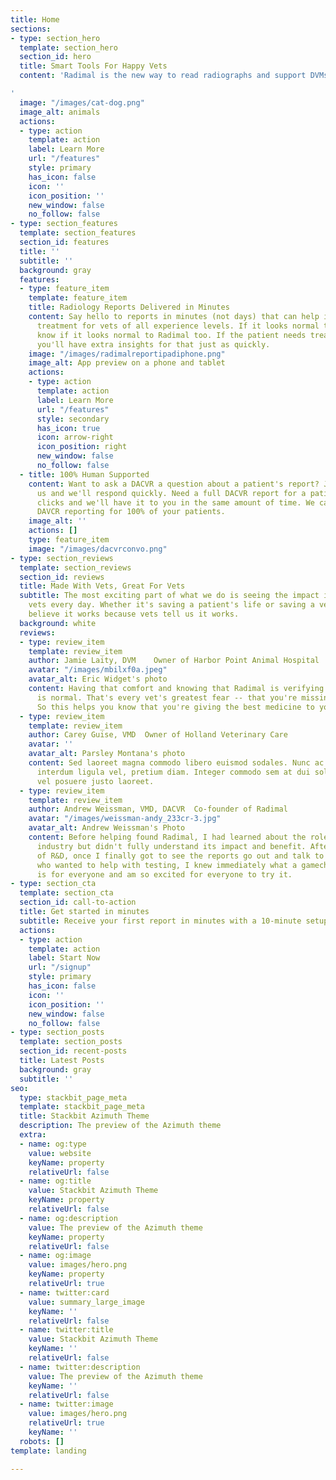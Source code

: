 ```yaml
---
title: Home
sections:
- type: section_hero
  template: section_hero
  section_id: hero
  title: Smart Tools For Happy Vets
  content: 'Radimal is the new way to read radiographs and support DVMs

'
  image: "/images/cat-dog.png"
  image_alt: animals
  actions:
  - type: action
    template: action
    label: Learn More
    url: "/features"
    style: primary
    has_icon: false
    icon: ''
    icon_position: ''
    new_window: false
    no_follow: false
- type: section_features
  template: section_features
  section_id: features
  title: ''
  subtitle: ''
  background: gray
  features:
  - type: feature_item
    template: feature_item
    title: Radiology Reports Delivered in Minutes
    content: Say hello to reports in minutes (not days) that can help inform patient
      treatment for vets of all experience levels. If it looks normal to you, you'll
      know if it looks normal to Radimal too. If the patient needs treatment immediately,
      you'll have extra insights for that just as quickly.
    image: "/images/radimalreportipadiphone.png"
    image_alt: App preview on a phone and tablet
    actions:
    - type: action
      template: action
      label: Learn More
      url: "/features"
      style: secondary
      has_icon: true
      icon: arrow-right
      icon_position: right
      new_window: false
      no_follow: false
  - title: 100% Human Supported
    content: Want to ask a DACVR a question about a patient's report? Just message
      us and we'll respond quickly. Need a full DACVR report for a patient? A few
      clicks and we'll have it to you in the same amount of time. We can even do full
      DAVCR reporting for 100% of your patients.
    image_alt: ''
    actions: []
    type: feature_item
    image: "/images/dacvrconvo.png"
- type: section_reviews
  template: section_reviews
  section_id: reviews
  title: Made With Vets, Great For Vets
  subtitle: The most exciting part of what we do is seeing the impact it has on real
    vets every day. Whether it's saving a patient's life or saving a vet's time, we
    believe it works because vets tell us it works.
  background: white
  reviews:
  - type: review_item
    template: review_item
    author: Jamie Laity, DVM    Owner of Harbor Point Animal Hospital
    avatar: "/images/mbilxf0a.jpeg"
    avatar_alt: Eric Widget's photo
    content: Having that comfort and knowing that Radimal is verifying that something
      is normal. That's every vet's greatest fear -- that you're missing something.
      So this helps you know that you're giving the best medicine to your patients.
  - type: review_item
    template: review_item
    author: Carey Guise, VMD  Owner of Holland Veterinary Care
    avatar: ''
    avatar_alt: Parsley Montana's photo
    content: Sed laoreet magna commodo libero euismod sodales. Nunc ac libero convallis,
      interdum ligula vel, pretium diam. Integer commodo sem at dui sollicitudin,
      vel posuere justo laoreet.
  - type: review_item
    template: review_item
    author: Andrew Weissman, VMD, DACVR  Co-founder of Radimal
    avatar: "/images/weissman-andy_233cr-3.jpg"
    avatar_alt: Andrew Weissman's Photo
    content: Before helping found Radimal, I had learned about the role of AI in our
      industry but didn't fully understand its impact and benefit. After a long period
      of R&D, once I finally got to see the reports go out and talk to all the DVMs
      who wanted to help with testing, I knew immediately what a gamechanger this
      is for everyone and am so excited for everyone to try it.
- type: section_cta
  template: section_cta
  section_id: call-to-action
  title: Get started in minutes
  subtitle: Receive your first report in minutes with a 10-minute setup call
  actions:
  - type: action
    template: action
    label: Start Now
    url: "/signup"
    style: primary
    has_icon: false
    icon: ''
    icon_position: ''
    new_window: false
    no_follow: false
- type: section_posts
  template: section_posts
  section_id: recent-posts
  title: Latest Posts
  background: gray
  subtitle: ''
seo:
  type: stackbit_page_meta
  template: stackbit_page_meta
  title: Stackbit Azimuth Theme
  description: The preview of the Azimuth theme
  extra:
  - name: og:type
    value: website
    keyName: property
    relativeUrl: false
  - name: og:title
    value: Stackbit Azimuth Theme
    keyName: property
    relativeUrl: false
  - name: og:description
    value: The preview of the Azimuth theme
    keyName: property
    relativeUrl: false
  - name: og:image
    value: images/hero.png
    keyName: property
    relativeUrl: true
  - name: twitter:card
    value: summary_large_image
    keyName: ''
    relativeUrl: false
  - name: twitter:title
    value: Stackbit Azimuth Theme
    keyName: ''
    relativeUrl: false
  - name: twitter:description
    value: The preview of the Azimuth theme
    keyName: ''
    relativeUrl: false
  - name: twitter:image
    value: images/hero.png
    relativeUrl: true
    keyName: ''
  robots: []
template: landing

---
```

